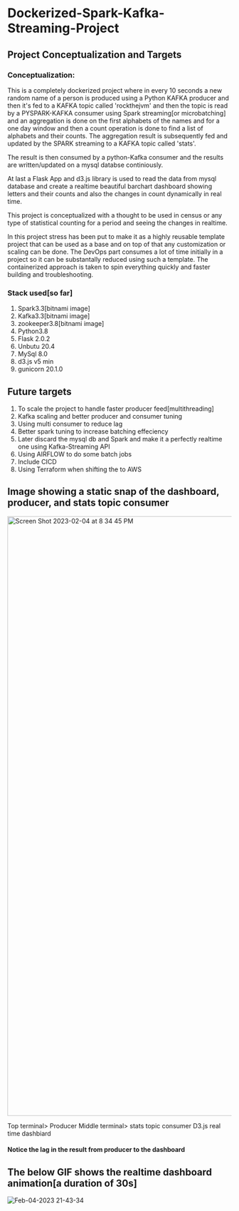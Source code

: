 # Dockerized-Spark-Kafka-Streaming-Project

## Project Conceptualization and Targets
### Conceptualization:
This is a completely dockerized project where in every 10 seconds a new random name of a person is produced using a Python KAFKA producer and then it's fed to a KAFKA topic called 'rockthejvm' and then the topic is read by a PYSPARK-KAFKA consumer using Spark streaming[or microbatching] and an aggregation is done on the first alphabets of the names and for a one day window and then a count operation is done to find a list of alphabets and their counts. The aggregation result is subsequently fed and updated by the SPARK streaming to a KAFKA topic called 'stats'. 

The result is then consumed by a python-Kafka consumer and the results are written/updated on a mysql databse continiously.

At last a Flask App and d3.js library is used to read the data from mysql database and create a realtime beautiful barchart dashboard showing letters and their counts and also the changes in count dynamically in real time.

This project is conceptualized with a thought to be used in census or any type of statistical counting for a period and seeing the changes in realtime.

In this project stress has been put to make it as a highly reusable template project that can be used as a base and on top of that any customization or scaling can be done. The DevOps part consumes a lot of time initially in a project so it can be substantally reduced using such a template.
The containerized approach is taken to spin everything quickly and faster building and troubleshooting.

### Stack used[so far]
1. Spark3.3[bitnami image]
2. Kafka3.3[bitnami image]
3. zookeeper3.8[bitnami image]
4. Python3.8
5. Flask 2.0.2
6. Unbutu 20.4
7. MySql 8.0
8. d3.js v5 min
9. gunicorn 20.1.0

## Future targets
1. To scale the project to handle faster producer feed[multithreading]
2. Kafka scaling and better producer and consumer tuning
3. Using multi consumer to reduce lag
4. Better spark tuning to increase batching effeciency
5. Later discard the mysql db and Spark and make it a perfectly realtime one using Kafka-Streaming API
6. Using AIRFLOW to do some batch jobs
7. Include CICD 
8. Using Terraform when shifting the to AWS

## Image showing a static snap of the dashboard, producer, and stats topic consumer

<img width="1345" alt="Screen Shot 2023-02-04 at 8 34 45 PM" src="https://user-images.githubusercontent.com/43022026/216797259-a91f724d-4a7c-4911-b221-d220e6757ab3.png">

Top terminal> Producer
Middle terminal> stats topic consumer
D3.js real time dashbiard
#### Notice the lag in the result from producer to the dashboard

## The below GIF shows the realtime dashboard animation[a duration of 30s]

![Feb-04-2023 21-43-34](https://user-images.githubusercontent.com/43022026/216797340-11dcae82-c0e9-4725-85a1-579c1fd2c0df.gif)
